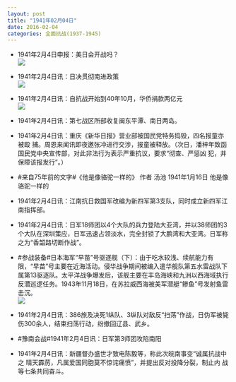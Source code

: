 ```yaml
---
layout: post
title: "1941年02月04日"
date: 2016-02-04
categories: 全面抗战(1937-1945)
---
```


<meta name="referrer" content="no-referrer" />

- 1941年2月4日申报：美日会开战吗？ <br/><img src="https://ww1.sinaimg.cn/large/aca367d8jw1f0np7bulrdj20pt0ypqo4.jpg" />

- 1941年2月4日讯：日决贯彻南进政策 <br/><img src="https://ww1.sinaimg.cn/large/aca367d8jw1f0nngn4zr4j20by063t9s.jpg" />

- 1941年2月4日讯：自抗战开始到40年10月，华侨捐款两亿元 <br/><img src="https://ww3.sinaimg.cn/large/aca367d8jw1f0nlqffodoj207405ywf1.jpg" />

- 1941年2月4日讯：第七战区所部收复闽东平潭、南日两岛。 

- 1941年2月4日讯：重庆《新华日报》营业部被国民党特务捣毁，四名报童亦被殴 捕。周恩来闻讯即夜邀张冲进行交涉，报童被释放。（次日，潘梓年致函 国民党中央宣传部，对此非法行为表示严重抗议，要求“彻查、严惩凶 犯，并保障该报发行”。） 

- #来自75年前的文字#《他是像骆驼一样的》 作者 汤池 1941年1月16日 他是像骆驼一样的 

- 1941年2月4日讯：江南抗日救国军改编为新四军第3支队，同时成立新四军江南指挥部。 

- 1941年2月4日讯：日军18师团以4个大队的兵力登陆大亚湾，并以38师团的3个大队在深圳策应，日军迅速占领淡水，完全封锁了大鹏湾和大亚湾。日军称之为“香韶路切断作战”。 

- #参战装备#日本海军“早苗”号驱逐舰（下）：由于吃水较浅、续航能力有限，“早苗”号主要在近海活动。侵华战争期间被编入遣华舰队第五水雷战队下属第13驱逐队。太平洋战争爆发后，该舰主要在丰岛海峡和九洲以西海域执行反潜巡逻任务。1943年11月18日，在苏拉威西海被美军潜艇“鲹鱼”号发射鱼雷击沉。 <br/><img src="https://ww4.sinaimg.cn/large/aca367d8jw1f0n2nxclgxj20go06ydgd.jpg" />

- 1941年2月4日讯：386旅及决死1纵队、3纵队对敌反“扫荡”作战，日伪军被毙伤300余人，结束扫荡行动，纷撤回辽县、武乡。 

- #豫南会战#1941年2月4日讯：日军第3师团攻陷南阳 

- 1941年2月4日讯：新疆督办盛世才致电陈毅等，称此次皖南事变“诚属抗战中之 晴天霹苈，凡属爱国同胞莫不惊诧痛愤”，并提出反对投降分裂，制止内 战等七条共同奋斗。 

